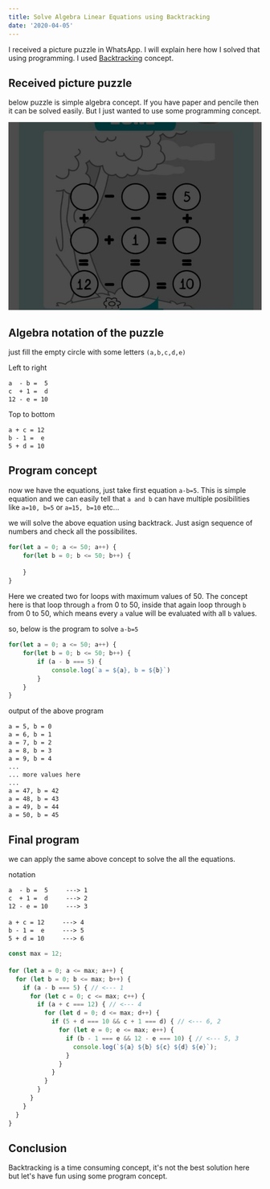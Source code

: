 ```yaml
---
title: Solve Algebra Linear Equations using Backtracking
date: '2020-04-05'
---
```


I received a picture puzzle in WhatsApp. I will explain here how I solved that using programming. I used [Backtracking](http://www.thegeekstuff.com/2014/12/backtracking-example/) concept.

## Received picture puzzle
below puzzle is simple algebra concept. If you have paper and pencile then it can be solved easily. But I just wanted to use some programming concept.

![algebra linear equations](./puzzle.jpeg)

## Algebra notation of the puzzle
just fill the empty circle with some letters `(a,b,c,d,e)`

Left to right
```
a  - b =  5
c  + 1 =  d
12 - e = 10
```

Top to bottom
```
a + c = 12
b - 1 =  e
5 + d = 10
```

## Program concept

now we have the equations, just take first equation `a-b=5`. This is simple equation and we can easily tell that `a and b` can have multiple posibilities like `a=10, b=5` or `a=15, b=10` etc...

we will solve the above equation using backtrack. Just asign sequence of numbers and check all the possibilites. 

```js
for(let a = 0; a <= 50; a++) {
	for(let b = 0; b <= 50; b++) {
		
	}	
}
```
Here we created two for loops with maximum values of 50. The concept here is that loop through `a` from 0 to 50, inside that again loop through `b` from 0 to 50, which means every `a` value will be evaluated with all `b` values.

so, below is the program to solve `a-b=5`
```js
for(let a = 0; a <= 50; a++) {
	for(let b = 0; b <= 50; b++) {
		if (a - b === 5) {
			console.log(`a = ${a}, b = ${b}`)
		}
	}	
}
```

output of the above program 
```
a = 5, b = 0
a = 6, b = 1
a = 7, b = 2
a = 8, b = 3
a = 9, b = 4
...
... more values here
...
a = 47, b = 42
a = 48, b = 43
a = 49, b = 44
a = 50, b = 45
```

## Final program
we can apply the same above concept to solve the all the equations.

notation 
```
a  - b =  5     ---> 1
c  + 1 =  d     ---> 2
12 - e = 10     ---> 3

a + c = 12     ---> 4
b - 1 =  e     ---> 5
5 + d = 10     ---> 6
```

```js
const max = 12;

for (let a = 0; a <= max; a++) {
  for (let b = 0; b <= max; b++) {
    if (a - b === 5) { // <--- 1
      for (let c = 0; c <= max; c++) {
        if (a + c === 12) { // <--- 4
          for (let d = 0; d <= max; d++) {
            if (5 + d === 10 && c + 1 === d) { // <--- 6, 2
              for (let e = 0; e <= max; e++) {
                if (b - 1 === e && 12 - e === 10) { // <--- 5, 3
                  console.log(`${a} ${b} ${c} ${d} ${e}`);
                }
              }
            }
          }
        }
      }
    }
  }
}
```

## Conclusion
Backtracking is a time consuming concept, it's not the best solution here but let's have fun using some program concept.